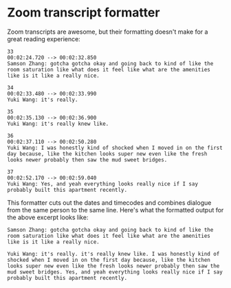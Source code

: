 # Zoom transcript formatter

Zoom transcripts are awesome, but their formatting doesn't make for a great reading experience:

    33
    00:02:24.720 --> 00:02:32.850
    Samson Zhang: gotcha gotcha okay and going back to kind of like the room saturation like what does it feel like what are the amenities like is it like a really nice.
    
    34
    00:02:33.480 --> 00:02:33.990
    Yuki Wang: it's really.
    
    35
    00:02:35.130 --> 00:02:36.900
    Yuki Wang: it's really knew like.
    
    36
    00:02:37.110 --> 00:02:50.280
    Yuki Wang: I was honestly kind of shocked when I moved in on the first day because, like the kitchen looks super new even like the fresh looks newer probably then saw the mud sweet bridges.
    
    37
    00:02:52.170 --> 00:02:59.040
    Yuki Wang: Yes, and yeah everything looks really nice if I say probably built this apartment recently.


This formatter cuts out the dates and timecodes and combines dialogue from the same person to the same line. Here's what the formatted output for the above excerpt looks like:

    Samson Zhang: gotcha gotcha okay and going back to kind of like the room saturation like what does it feel like what are the amenities like is it like a really nice.
    
    Yuki Wang: it's really. it's really knew like. I was honestly kind of shocked when I moved in on the first day because, like the kitchen looks super new even like the fresh looks newer probably then saw the mud sweet bridges. Yes, and yeah everything looks really nice if I say probably built this apartment recently.